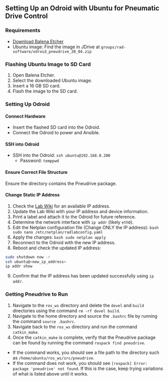 ## Setting Up an Odroid with Ubuntu for Pneumatic Drive Control

### Requirements

- [Download Balena Etcher](https://etcher.balena.io/#download-etcher)
- Ubuntu image: Find the image in JDrive at `groups/rad-software/odroid_pneudrive_20_04.zip`

### Flashing Ubuntu Image to SD Card

1. Open Balena Etcher.
2. Select the downloaded Ubuntu image.
3. Insert a 16 GB SD card.
4. Flash the image to the SD card.

### Setting Up Odroid

#### Connect Hardware

- Insert the flashed SD card into the Odroid.
- Connect the Odroid to power and Ansible.

#### SSH into Odroid

- SSH into the Odroid: `ssh ubuntu@192.168.0.200`
  - Password: `temppwd`

#### Ensure Correct File Structure

Ensure the directory contains the Pneudrive package.

#### Change Static IP Address

1. Check the [Lab Wiki](https://rad-wiki.groups.et.byu.net/index.php?title=Lab_Computers) for an available IP address.
2. Update the Lab Wiki with your IP address and device information.
3. Print a label and attach it to the Odroid for future reference.
4. Determine the network interface with `ip addr` (likely `eth0`).
5. Edit the Netplan configuration file (Change ONLY the IP address): ``` bash sudo nano /etc/netplan/radlabconfig.yaml ```
6. Apply the changes: ```bash sudo netplan apply```
7. Reconnect to the Odroid with the new IP address.
8. Reboot and check the updated IP address:

```bash
sudo shutdown now -r
ssh ubuntu@<new_ip_address>
ip addr show
```

9. Confirm that the IP address has been updated successfully using `ip addr`.

### Getting Pneudrive to Run

1. Navigate to the `ros_ws` directory and delete the `devel` and `build` directories using the command `rm -rf devel build`.
2. Navigate to the home directory and source the `.bashrc` file by running the command `source .bashrc`.
3. Navigate back to the `ros_ws` directory and run the command `catkin_make`.
4. Once the `catkin_make` is complete, verify that the Pneudrive package can be found by running the command `rospack find pneudrive`.
- If the command works, you should see a file path to the directory such as `/home/ubuntu/ros_ws/src/pneudrive`.
- If the command does not work, you should see `[rospack] Error: package 'pneudrive' not found`. If this is the case, keep trying variations of what is listed above until it works.


